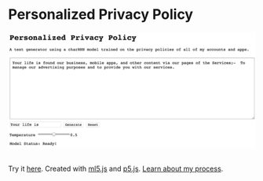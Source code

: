 # Personalized Privacy Policy

![readme-demo](images/readme-demo.jpg)
  
\
Try it [here](https://ellennickles.github.io/personalized-privacy-policy/).
Created with [ml5.js](https://ml5js.org/) and [p5.js](https://p5js.org/). [Learn about my process](https://github.com/ellennickles/personalized-privacy-policy/blob/master/process.md).
